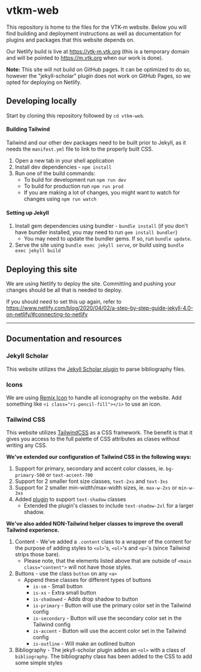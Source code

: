 # vtkm-web
This repository is home to the files for the VTK-m website. Below you will find building and deployment instructions as well as documentation for plugins and packages that this website depends on.

Our Netlify build is live at https://vtk-m.vtk.org (this is a temporary domain and will be pointed to https://m.vtk.org when our work is done).

**Note:** This site will not build on GitHub pages. It can be optimized to do so, however the "jekyll-scholar" plugin does not work on GitHub Pages, so we opted for deploying on Netlify.

## Developing locally
Start by cloning this repository followed by `cd vtkm-web`.

#### Building Tailwind
Tailwind and our other dev packages need to be built prior to Jekyll, as it needs the `manifest.yml` file to link to the properly built CSS.

1. Open a new tab in your shell application
2. Install dev dependencies - `npm install`
3. Run one of the build commands:
    - To build for development run `npm run dev`
    - To build for production run `npm run prod`
    - If you are making a lot of changes, you might want to watch for changes using `npm run watch`

#### Setting up Jekyll
1. Install gem dependencies using bundler - `bundle install` (if you don't have bundler installed, you may need to run `gem install bundler`)
    - You may need to update the bundler gems. If so, run `bundle update`.
3. Serve the site using `bundle exec jekyll serve`, or build using `bundle exec jekyll build`

## Deploying this site
We are using Netlify to deploy the site. Committing and pushing your changes should be all that is needed to deploy.

If you should need to set this up again, refer to https://www.netlify.com/blog/2020/04/02/a-step-by-step-guide-jekyll-4.0-on-netlify/#connecting-to-netlify

----

## Documentation and resources

### Jekyll Scholar
This website utilizes the [Jekyll Scholar plugin](https://github.com/inukshuk/jekyll-scholar) to parse bibliography files.

### Icons
We are using [Remix Icon](https://remixicon.com/) to handle all iconography on the website. Add something like `<i class="ri-pencil-fill"></i>` to use an icon.

### Tailwind CSS
This website utilizes [TailwindCSS](https://tailwindcss.com/docs) as a CSS framework. The benefit is that it gives you access to the full palette of CSS attributes as clases without writing any CSS.

**We've extended our configuration of Tailwind CSS in the following ways:**
1. Support for primary, secondary and accent color classes, ie. `bg-primary-500` or `text-accent-700`
2. Support for 2 smaller font size classes, `text-2xs` and `text-3xs`
3. Support for 2 smaller min-width/max-width sizes, ie. `max-w-2xs` or `min-w-3xs`
4. Added [plugin](https://www.npmjs.com/package/tailwindcss-textshadow) to support `text-shadow` classes
    - Extended the plugin's classes to include `text-shadow-2xl` for a larger shadow.

**We've also added NON-Tailwind helper classes to improve the overall Tailwind experience.**
1. Content - We've added a `.content` class to a wrapper of the content for the purpose of adding styles to `<ul>`'s, `<ol>`'s and `<p>`'s (since Tailwind strips those bare).
    - Please note, that the elements listed above that are outside of `<main class="content">` will not have those styles.
3. Buttons - use the class `button` on any `<a>`
    - Append these classes for different types of buttons
        - `is-sm` - Small button
        - `is-xs` - Extra small button
        - `is-shadowed` - Adds drop shadow to button
        - `is-primary` - Button will use the primary color set in the Tailwind config
        - `is-secondary` - Button will use the secondary color set in the Tailwind config
        - `is-accent` - Button will use the accent color set in the Tailwind config
        - `is-outline` - Will make an outlined button
4. Bibliography - The jekyll-scholar plugin addes an `<ol>` with a class of `bibliography`. The bibliography class has been added to the CSS to add some simple styles
